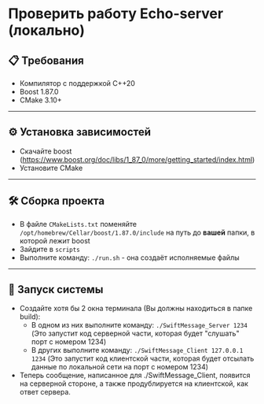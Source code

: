 <!-- # SwiftMessage
Самый быстрый мессенджер в истории. -->

# Проверить работу Echo-server (локально)

## 📋 Требования

- Компилятор с поддержкой C++20
- Boost 1.87.0
- CMake 3.10+

---

## ⚙️ Установка зависимостей

- Скачайте boost (https://www.boost.org/doc/libs/1_87_0/more/getting_started/index.html)
- Установите CMake

---

## 🛠 Сборка проекта

- В файле ```CMakeLists.txt``` поменяйте ```/opt/homebrew/Cellar/boost/1.87.0/include``` на путь до **вашей** папки, в которой лежит boost
- Зайдите в ```scripts```
- Выполните команду: ```./run.sh``` - она создаёт исполняемые файлы

---

## 🚀 Запуск системы

- Создайте хотя бы 2 окна терминала (Вы должны находиться в папке build):
    - В одном из них выполните команду: ```./SwiftMessage_Server 1234``` (Это запустит код серверной части, которая будет "слушать" порт с номером 1234)
    - В других выполните команду: ```./SwiftMessage_Client 127.0.0.1 1234``` (Это запустит код клиентской части, которая будет отсылать данные по локальной сети на порт с номером 1234)
- Теперь сообщение, написанное для ./SwiftMessage_Client, появится на серверной стороне, а также продублируется на клиентской, как ответ сервера.